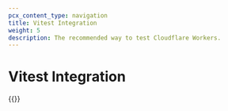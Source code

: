 ```yaml
---
pcx_content_type: navigation
title: Vitest Integration
weight: 5
description: The recommended way to test Cloudflare Workers.
---
```


# Vitest Integration

{{<directory-listing showDescriptions="true">}}
